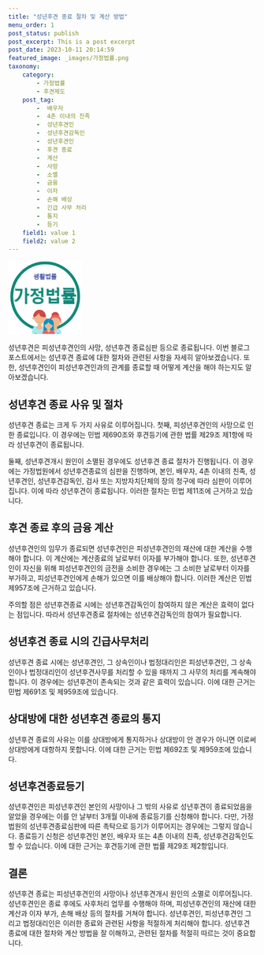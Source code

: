 ```yaml
---
title: "성년후견 종료 절차 및 계산 방법"
menu_order: 1
post_status: publish
post_excerpt: This is a post excerpt
post_date: 2023-10-11 20:14:59
featured_image: _images/가정법률.png
taxonomy:
    category:
        - 가정법률
        - 후견제도
    post_tag:
        -  배우자
        -  4촌 이내의 친족
        -  성년후견인
        -  성년후견감독인
        -  성년후견인
        -  후견 종료
        -  계산
        -  사망
        -  소멸
        -  금융
        -  이자
        -  손해 배상
        -  긴급 사무 처리
        -  통지
        -  등기
    field1: value 1
    field2: value 2
---
```


![가정법률](/_images/가정법률.png)

성년후견은 피성년후견인의 사망, 성년후견 종료심판 등으로 종료됩니다. 이번 블로그 포스트에서는 성년후견 종료에 대한 절차와 관련된 사항을 자세히 알아보겠습니다. 또한, 성년후견인이 피성년후견인과의 관계를 종료할 때 어떻게 계산을 해야 하는지도 알아보겠습니다.

## 성년후견 종료 사유 및 절차

성년후견 종료는 크게 두 가지 사유로 이루어집니다. 첫째, 피성년후견인의 사망으로 인한 종료입니다. 이 경우에는 민법 제690조와 후견등기에 관한 법률 제29조 제1항에 따라 성년후견이 종료됩니다.

둘째, 성년후견개시 원인이 소멸된 경우에도 성년후견 종료 절차가 진행됩니다. 이 경우에는 가정법원에서 성년후견종료의 심판을 진행하며, 본인, 배우자, 4촌 이내의 친족, 성년후견인, 성년후견감독인, 검사 또는 지방자치단체의 장의 청구에 따라 심판이 이루어집니다. 이에 따라 성년후견이 종료됩니다. 이러한 절차는 민법 제11조에 근거하고 있습니다.

## 후견 종료 후의 금융 계산

성년후견인의 임무가 종료되면 성년후견인은 피성년후견인의 재산에 대한 계산을 수행해야 합니다. 이 계산에는 계산종료의 날로부터 이자를 부가해야 합니다. 또한, 성년후견인이 자신을 위해 피성년후견인의 금전을 소비한 경우에는 그 소비한 날로부터 이자를 부가하고, 피성년후견인에게 손해가 있으면 이를 배상해야 합니다. 이러한 계산은 민법 제957조에 근거하고 있습니다.

주의할 점은 성년후견종료 시에는 성년후견감독인이 참여하지 않은 계산은 효력이 없다는 점입니다. 따라서 성년후견종료 절차에는 성년후견감독인의 참여가 필요합니다.

## 성년후견 종료 시의 긴급사무처리

성년후견 종료 시에는 성년후견인, 그 상속인이나 법정대리인은 피성년후견인, 그 상속인이나 법정대리인이 성년후견사무를 처리할 수 있을 때까지 그 사무의 처리를 계속해야 합니다. 이 경우에는 성년후견이 존속되는 것과 같은 효력이 있습니다. 이에 대한 근거는 민법 제691조 및 제959조에 있습니다.

## 상대방에 대한 성년후견 종료의 통지

성년후견 종료의 사유는 이를 상대방에게 통지하거나 상대방이 안 경우가 아니면 이로써 상대방에게 대항하지 못합니다. 이에 대한 근거는 민법 제692조 및 제959조에 있습니다.

## 성년후견종료등기

성년후견인은 피성년후견인 본인의 사망이나 그 밖의 사유로 성년후견이 종료되었음을 알았을 경우에는 이를 안 날부터 3개월 이내에 종료등기를 신청해야 합니다. 다만, 가정법원의 성년후견종료심판에 따른 촉탁으로 등기가 이루어지는 경우에는 그렇지 않습니다. 종료등기 신청은 성년후견인 본인, 배우자 또는 4촌 이내의 친족, 성년후견감독인도 할 수 있습니다. 이에 대한 근거는 후견등기에 관한 법률 제29조 제2항입니다.

## 결론

성년후견 종료는 피성년후견인의 사망이나 성년후견개시 원인의 소멸로 이루어집니다. 성년후견인은 종료 후에도 사후처리 업무를 수행해야 하며, 피성년후견인의 재산에 대한 계산과 이자 부가, 손해 배상 등의 절차를 거쳐야 합니다. 성년후견인, 피성년후견인 그리고 법정대리인은 이러한 종료와 관련된 사항을 적절하게 처리해야 합니다. 성년후견 종료에 대한 절차와 계산 방법을 잘 이해하고, 관련된 절차를 적절히 따르는 것이 중요합니다.

